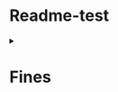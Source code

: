 # Readme-test
<details> 
  <summary><h1>Fines</h1></summary>
  <blockquote>
    <p>[POST] You can create a new fines sending a object like the following /fines/</p>
    <p>[URL] https://api.library.management/api/v1/fines/</p>
    <details>  
      <summary><h2>Create Fines</h2></summary>
      ```http
        POST /api/v1/fines/
      ```
      -  Body
      ```json
        {
          "userId": 123,
          "bookId": 12,
          "fineType": "broke",
          "amount": 50
        }
      ```
      ```json
        Response
        {
          "id": 1,
          "userId": 123,
          "bookId": 12,
          "fineType" "broken",
          "amount": 50
        }
      ```
    </details>
  </blockquote>  
</details>


